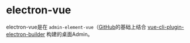 # electron-vue
 electron-vue是在 `admin-element-vue`（[GitHub](https://github.com/lqsong/admin-element-vue)的基础上结合 [vue-cli-plugin-electron-builder](https://github.com/nklayman/vue-cli-plugin-electron-builder) 构建的桌面Admin。
